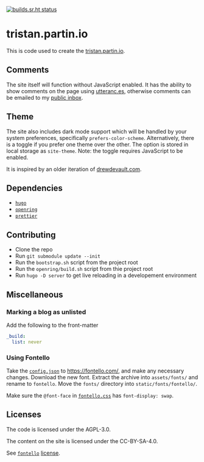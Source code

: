 [![builds.sr.ht status](https://builds.sr.ht/~tristan957/tristan.partin.io.svg)](https://builds.sr.ht/~tristan957/tristan.partin.io?)

# tristan.partin.io

This is code used to create the [tristan.partin.io](https://tristan.partin.io).

## Comments

The site itself will function without JavaScript enabled. It has the ability to
show comments on the page using [utteranc.es](https://utteranc.es), otherwise
comments can be emailed to my
[public inbox](mailto:tristan957/public-inbox@lists.sr.ht).

## Theme

The site also includes dark mode support which will be handled by your system
preferences, specifically `prefers-color-scheme`. Alternatively, there is a
toggle if you prefer one theme over the other. The option is stored in local
storage as `site-theme`. Note: the toggle requires JavaScript to be enabled.

It is inspired by an older iteration of
[drewdevault.com](https://drewdevault.com).

## Dependencies

- [`hugo`](https://gohugo.io)
- [`openring`](https://git.sr.ht/~sircmpwn/openring)
- [`prettier`](https://prettier.io/)

## Contributing

- Clone the repo
- Run `git submodule update --init`
- Run the `bootstrap.sh` script from the project root
- Run the `openring/build.sh` script from thie project root
- Run `hugo -D server` to get live reloading in a developement environment

## Miscellaneous

### Marking a blog as unlisted

Add the following to the front-matter

```yaml
_build:
  list: never
```

### Using Fontello

Take the [`config.json`](./assets/fonts/fontello/config.json) to
https://fontello.com/, and make any necessary changes. Download the new font.
Extract the archive into `assets/fonts/` and rename to `fontello`. Move the
`fonts/` directory into `static/fonts/fontello/`.

Make sure the `@font-face` in
[`fontello.css`](./assets/fonts/fontello/css/fontello.css) has
`font-display: swap`.

## Licenses

The code is licensed under the AGPL-3.0.

The content on the site is licensed under the CC-BY-SA-4.0.

See [`fontello`](https://fontello.com/)
[license](./assets/fonts/fontello/LICENSE.txt).
